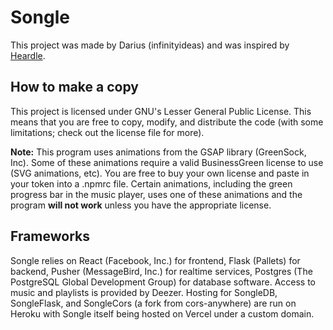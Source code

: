 # Songle

This project was made by Darius (infinityideas) and was inspired by [Heardle](https://heardle.app). 

## How to make a copy
This project is licensed under GNU's Lesser General Public License. This means that you are free to copy, modify, and distribute the code (with some limitations; check out the license file for more).

**Note:** This program uses animations from the GSAP library (GreenSock, Inc). Some of these animations require a valid BusinessGreen license to use (SVG animations, etc). You are free to buy your own license and paste in your token into a .npmrc file. Certain animations, including the green progress bar in the music player, uses one of these animations and the program **will not work** unless you have the appropriate license.

## Frameworks
Songle relies on React (Facebook, Inc.) for frontend, Flask (Pallets) for backend, Pusher (MessageBird, Inc.) for realtime services, Postgres (The PostgreSQL Global Development Group) for database software. Access to music and playlists is provided by Deezer. Hosting for SongleDB, SongleFlask, and SongleCors (a fork from cors-anywhere) are run on Heroku with Songle itself being hosted on Vercel under a custom domain.

